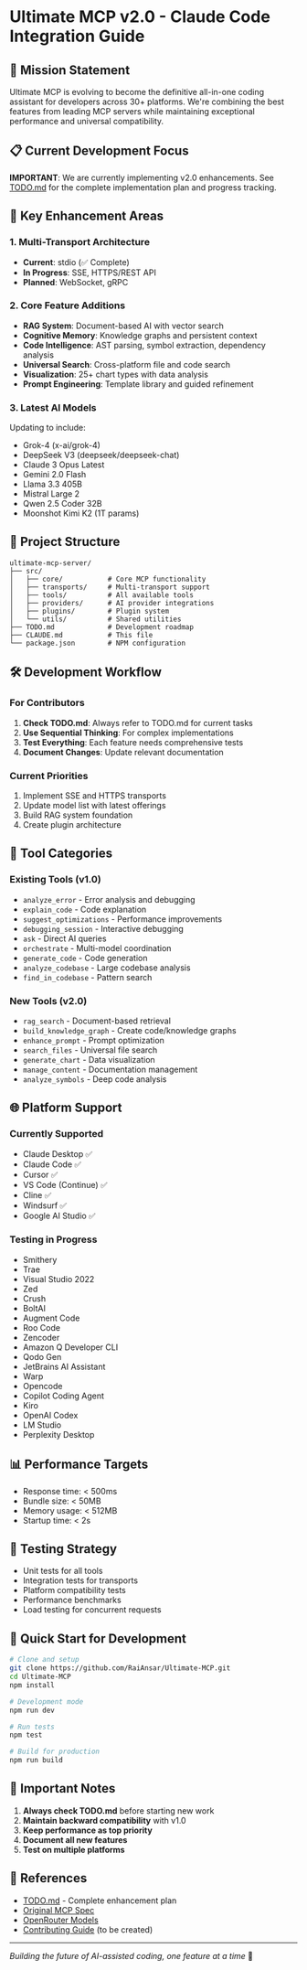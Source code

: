 # Ultimate MCP v2.0 - Claude Code Integration Guide

## 🎯 Mission Statement
Ultimate MCP is evolving to become the definitive all-in-one coding assistant for developers across 30+ platforms. We're combining the best features from leading MCP servers while maintaining exceptional performance and universal compatibility.

## 📋 Current Development Focus
**IMPORTANT**: We are currently implementing v2.0 enhancements. See [TODO.md](./TODO.md) for the complete implementation plan and progress tracking.

## 🚀 Key Enhancement Areas

### 1. Multi-Transport Architecture
- **Current**: stdio (✅ Complete)
- **In Progress**: SSE, HTTPS/REST API
- **Planned**: WebSocket, gRPC

### 2. Core Feature Additions
- **RAG System**: Document-based AI with vector search
- **Cognitive Memory**: Knowledge graphs and persistent context
- **Code Intelligence**: AST parsing, symbol extraction, dependency analysis
- **Universal Search**: Cross-platform file and code search
- **Visualization**: 25+ chart types with data analysis
- **Prompt Engineering**: Template library and guided refinement

### 3. Latest AI Models
Updating to include:
- Grok-4 (x-ai/grok-4)
- DeepSeek V3 (deepseek/deepseek-chat)
- Claude 3 Opus Latest
- Gemini 2.0 Flash
- Llama 3.3 405B
- Mistral Large 2
- Qwen 2.5 Coder 32B
- Moonshot Kimi K2 (1T params)

## 📁 Project Structure

```
ultimate-mcp-server/
├── src/
│   ├── core/           # Core MCP functionality
│   ├── transports/     # Multi-transport support
│   ├── tools/          # All available tools
│   ├── providers/      # AI provider integrations
│   ├── plugins/        # Plugin system
│   └── utils/          # Shared utilities
├── TODO.md             # Development roadmap
├── CLAUDE.md           # This file
└── package.json        # NPM configuration
```

## 🛠️ Development Workflow

### For Contributors
1. **Check TODO.md**: Always refer to TODO.md for current tasks
2. **Use Sequential Thinking**: For complex implementations
3. **Test Everything**: Each feature needs comprehensive tests
4. **Document Changes**: Update relevant documentation

### Current Priorities
1. Implement SSE and HTTPS transports
2. Update model list with latest offerings
3. Build RAG system foundation
4. Create plugin architecture

## 🔧 Tool Categories

### Existing Tools (v1.0)
- `analyze_error` - Error analysis and debugging
- `explain_code` - Code explanation
- `suggest_optimizations` - Performance improvements
- `debugging_session` - Interactive debugging
- `ask` - Direct AI queries
- `orchestrate` - Multi-model coordination
- `generate_code` - Code generation
- `analyze_codebase` - Large codebase analysis
- `find_in_codebase` - Pattern search

### New Tools (v2.0)
- `rag_search` - Document-based retrieval
- `build_knowledge_graph` - Create code/knowledge graphs
- `enhance_prompt` - Prompt optimization
- `search_files` - Universal file search
- `generate_chart` - Data visualization
- `manage_content` - Documentation management
- `analyze_symbols` - Deep code analysis

## 🌐 Platform Support

### Currently Supported
- Claude Desktop ✅
- Claude Code ✅
- Cursor ✅
- VS Code (Continue) ✅
- Cline ✅
- Windsurf ✅
- Google AI Studio ✅

### Testing in Progress
- Smithery
- Trae
- Visual Studio 2022
- Zed
- Crush
- BoltAI
- Augment Code
- Roo Code
- Zencoder
- Amazon Q Developer CLI
- Qodo Gen
- JetBrains AI Assistant
- Warp
- Opencode
- Copilot Coding Agent
- Kiro
- OpenAI Codex
- LM Studio
- Perplexity Desktop

## 📊 Performance Targets
- Response time: < 500ms
- Bundle size: < 50MB
- Memory usage: < 512MB
- Startup time: < 2s

## 🧪 Testing Strategy
- Unit tests for all tools
- Integration tests for transports
- Platform compatibility tests
- Performance benchmarks
- Load testing for concurrent requests

## 🚀 Quick Start for Development

```bash
# Clone and setup
git clone https://github.com/RaiAnsar/Ultimate-MCP.git
cd Ultimate-MCP
npm install

# Development mode
npm run dev

# Run tests
npm test

# Build for production
npm run build
```

## 📝 Important Notes

1. **Always check TODO.md** before starting new work
2. **Maintain backward compatibility** with v1.0
3. **Keep performance as top priority**
4. **Document all new features**
5. **Test on multiple platforms**

## 🔗 References
- [TODO.md](./TODO.md) - Complete enhancement plan
- [Original MCP Spec](https://modelcontextprotocol.io)
- [OpenRouter Models](https://openrouter.ai/models)
- [Contributing Guide](./CONTRIBUTING.md) (to be created)

---

*Building the future of AI-assisted coding, one feature at a time* 🚀